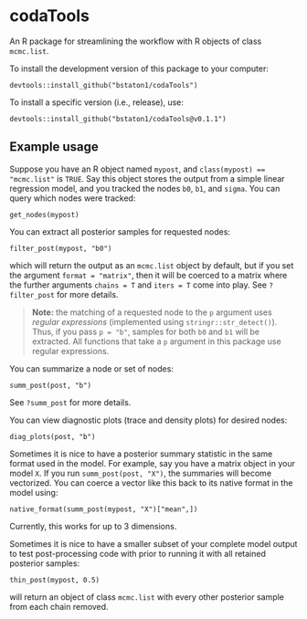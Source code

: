 # codaTools

An R package for streamlining the workflow with R objects of class `mcmc.list`. 

To install the development version of this package to your computer:

```
devtools::install_github("bstaton1/codaTools")
```

To install a specific version (i.e., release), use:

```
devtools::install_github("bstaton1/codaTools@v0.1.1")
```

## Example usage

Suppose you have an R object named `mypost`, and `class(mypost) == "mcmc.list"` is `TRUE`. Say this object stores the output from a simple linear regression model, and you tracked the nodes `b0`, `b1`, and `sigma`. You can query which nodes were tracked:

```
get_nodes(mypost)
```

You can extract all posterior samples for requested nodes:

```
filter_post(mypost, "b0")
```

which will return the output as an `mcmc.list` object by default, but if you set the argument `format = "matrix"`, then it will be coerced to a matrix where the further arguments `chains = T` and `iters = T` come into play. See `?filter_post` for more details.

>**Note:** the matching of a requested node to the `p` argument uses _regular expressions_ (implemented using `stringr::str_detect()`). Thus, if you pass `p = "b"`, samples for both `b0` and `b1` will be extracted. All functions that take a `p` argument in this package use regular expressions.

You can summarize a node or set of nodes:

```
summ_post(post, "b")
```

See `?summ_post` for more details.

You can view diagnostic plots (trace and density plots) for desired nodes:

```
diag_plots(post, "b")
```

Sometimes it is nice to have a posterior summary statistic in the same format used in the model. For example, say you have a matrix object in your model `X`. If you run `summ_post(post, "X")`, the summaries will become vectorized. You can coerce a vector like this back to its native format in the model using:

```
native_format(summ_post(mypost, "X")["mean",])
```

Currently, this works for up to 3 dimensions.

Sometimes it is nice to have a smaller subset of your complete model output to test post-processing code with prior to running it with all retained posterior samples:

`thin_post(mypost, 0.5)`

will return an object of class `mcmc.list` with every other posterior sample from each chain removed. 
